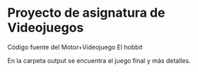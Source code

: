 # Proyecto de asignatura de Videojuegos

Código fuente del Motor+Videojuego El hobbit

En la carpeta output se encuentra el juego final y más detalles.